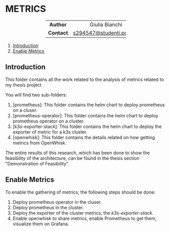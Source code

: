 # METRICS

<div style="margin-left: auto;
            margin-right: auto;
            width: 50%">

|||
|:--:|:--:|
| **Author** | Giulia Bianchi|
| **Contact** | s294547@studenti.polito.it |
</div>

1. [Introduction](#introduction)
2. [Enable Metrics](#enable-metrics)

## Introduction

This folder contains all the work related to the analysis of metrics related to my thesis project

You will find two sub-folders:
1. [prometheus]: This folder contains the helm chart to deploy prometheus on a cluser.
2. [prometheus-operator]: This folder contains the helm chart to deploy prometheus operator on a cluster.
3. [k3s-exporter-stack]: This folder contains the helm chart to deploy the exporter of metric for a k3s cluster.
4. [openwhisk]: This folder contains the details related on how getting metrics from OpenWhisk.

The entire results of this research, which has been done to show the feasibility of the architecture, can be found in the thesis section "Demonstration of Feasibility".

## Enable Metrics

To enable the gathering of metrics, the following steps should be done:

1. Deploy prometheus operator in the cluser.
2. Deploy prometheus in the cluster.
3. Deploy the exporter of the cluster metrics, the *k3s-exporter-stack*.
4. Enable openwhisk to share metrics, enable Prometheus to get them, visualize them on Grafana.



